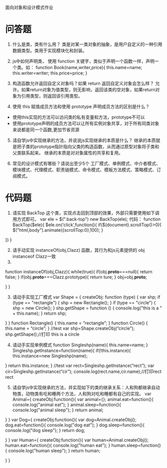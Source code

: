 面向对象和设计模式作业
# 问答题
1. 什么是类，类有什么用？
 类是对某一类对象的抽象，是用户自定义的一种引用数据类型。类用于实现模块化和封装。
2. js中如何声明类，
使用 function 关键字，类似于声明一个函数一样，声明一个类。如：
function Book(name,writer,price){
    this.name=name;
    this.writer=writer;
    this.price=price;
}

3. 构造函数允许返回自定义对象吗？如果 return 返回自定义对象会怎么样？
允许。如果return对象为值类型，则无影响，返回该类的空对象，如果return对象为引用类型，则返回该引用类型。

4. 使用 this 赋值成员方法和使用 prototype 声明成员方法的区别是什么？
 * 使用this实现的方法可以访问类的私有变量和方法，prototype不可以
 * 使用prototype声明的成员方法可以让所有实例对象共享，对于所有同类对象来说都是同一个函数,更加节省资源

5. 请自学js中实现继承的方法，并说说js实现继承的本质是什么？
继承的本质就是把子类的prototype指针指向父类的构造函数，从而通过原型对象将子类和父类联系起来。
继承的本质是对对象属性的共享和复用。

6. 常见的设计模式有哪些？请说出至少5个
 工厂模式、单例模式、中介者模式、模块模式、代理模式、职责链模式、命令模式、模板方法模式、策略模式、订阅模式。
# 代码题
1. 请实现 BackTop 这个类，实现点击回到顶部的效果，外部只需要使用如下调用方式即可。
var ele = $(".back-top")
new BackTop(ele);
代码：
function BackTop($ele){
$ele.on(‘click’,function(){
 if($(document).scrollTop()>0){
     $("html,body").animate({scrollTop:0},100);
 }

})
}

2. 请手动实现 instanceOf(obj,Clazz) 函数，其行为和js元素提供的 obj instanceof Clazz一致
1. 
function instanceOf(obj,Clazz){
while(true){
 if(obj.__proto__===null){
     return false;
 }
 if(obj.__proto__===Clazz.prototype){
     return ture;
 }
 obj=obj.__proto__;

}
}

3. 请动手实现工厂模式
var Shape = {
createObj: function (type) {
 var shp;
 if (type == "rectangle") {
     shp = new Rectangle();
 }
 if (type == "circle") {
     shp = new Circle();
 }
 shp.getShape = function () {
     console.log("this is a " + this.name);
 }
 return shp;

}
}
function Rectangle() {
this.name = “rectangle”;
}
function Circle() {
this.name = “circle”;
}
//test
var shp=Shape.createObj(“circle”);
shp.getShape();//打印 this is a circle

4. 请动手实现单例模式
function Singleshp(name){
this.name=name;
}
Singleshp.getInstance=function(name){
if(!this.instance){
 this.instance=new Singleshp(name);

}
return this.instance;
}
//test
var rect=Singleshp.getInstance(“rect”);
var cir=Singleshp.getInstance(“cir”);
console.log(rect.name,cir.name);//打印rect rect

5. 请自学js中实现继承的方法，并实现如下的类的继承关系：人和狗都继承自动物类，动物类有吃和睡两个方法，人和狗对吃和睡都有自己的实现。
var Animal={
createObj:function(){
 var animal={};
 animal.eat=function(){
     console.log("animal eat");
 }
 animal.sleep=function(){
     console.log("animal sleep");
 }
 return animal;

}
}
var Dog={
createObj:function(){
 var dog=Animal.createObj();
 dog.eat=function(){
     console.log("dog eat");
 }
 dog.sleep=function(){
     console.log("dog sleep");
 }
 return dog;

}
}
var Human={
createObj:function(){
 var human=Animal.createObj();
 human.eat=function(){
     console.log("human eat");
 }
 human.sleep=function(){
     console.log("human sleep");
 }
 return human;

}
}

